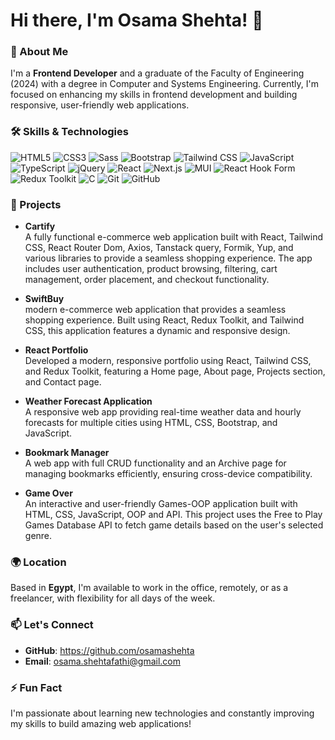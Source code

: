 # Hi there, I'm Osama Shehta! 👋

### 🚀 About Me

I'm a **Frontend Developer** and a graduate of the Faculty of Engineering (2024) with a degree in Computer and Systems Engineering. Currently, I'm focused on enhancing my skills in frontend development and building responsive, user-friendly web applications.

### 🛠 Skills & Technologies

![HTML5](https://img.shields.io/badge/HTML5-E34F26?style=for-the-badge&logo=html5&logoColor=white)
![CSS3](https://img.shields.io/badge/CSS3-1572B6?style=for-the-badge&logo=css3&logoColor=white)
![Sass](https://img.shields.io/badge/Sass-CC6699?style=for-the-badge&logo=sass&logoColor=white)
![Bootstrap](https://img.shields.io/badge/Bootstrap-563D7C?style=for-the-badge&logo=bootstrap&logoColor=white)
![Tailwind CSS](https://img.shields.io/badge/Tailwind_CSS-38B2AC?style=for-the-badge&logo=tailwind-css&logoColor=white)
![JavaScript](https://img.shields.io/badge/JavaScript-F7DF1E?style=for-the-badge&logo=javascript&logoColor=black)
![TypeScript](https://img.shields.io/badge/TypeScript-3178C6?style=for-the-badge&logo=typescript&logoColor=white)
![jQuery](https://img.shields.io/badge/jQuery-0769AD?style=for-the-badge&logo=jquery&logoColor=white)
![React](https://img.shields.io/badge/React-20232A?style=for-the-badge&logo=react&logoColor=61DAFB)
![Next.js](https://img.shields.io/badge/Next.js-000000?style=for-the-badge&logo=nextdotjs&logoColor=white)
![MUI](https://img.shields.io/badge/MUI-007FFF?style=for-the-badge&logo=mui&logoColor=white)
![React Hook Form](https://img.shields.io/badge/React_Hook_Form-EC5990?style=for-the-badge&logo=reacthookform&logoColor=white)
![Redux Toolkit](https://img.shields.io/badge/Redux_Toolkit-764ABC?style=for-the-badge&logo=redux&logoColor=white)
![C](https://img.shields.io/badge/C-A8B9CC?style=for-the-badge&logo=c&logoColor=white)
![Git](https://img.shields.io/badge/Git-F05032?style=for-the-badge&logo=git&logoColor=white)
![GitHub](https://img.shields.io/badge/GitHub-181717?style=for-the-badge&logo=github&logoColor=white)



### 🌟 Projects

- **Cartify**  
  A fully functional e-commerce web application built with React, Tailwind CSS, React Router Dom, Axios, Tanstack query, Formik, Yup, and various libraries to provide a seamless shopping experience. The app includes user authentication, product browsing, filtering, cart management, order placement, and checkout functionality.
  
- **SwiftBuy**  
  modern e-commerce web application that provides a seamless shopping experience. Built using React, Redux Toolkit, and Tailwind CSS, this application features a dynamic and responsive design.
  
- **React Portfolio**  
  Developed a modern, responsive portfolio using React, Tailwind CSS, and Redux Toolkit, featuring a Home page, About page, Projects section, and Contact page.

- **Weather Forecast Application**  
  A responsive web app providing real-time weather data and hourly forecasts for multiple cities using HTML, CSS, Bootstrap, and JavaScript.

- **Bookmark Manager**  
  A web app with full CRUD functionality and an Archive page for managing bookmarks efficiently, ensuring cross-device compatibility.

- **Game Over**  
  An interactive and user-friendly Games-OOP application built with HTML, CSS, JavaScript, OOP and API. This project uses the Free to Play Games Database API to fetch game details based on the user's selected genre.



### 🌍 Location

Based in **Egypt**, I'm available to work in the office, remotely, or as a freelancer, with flexibility for all days of the week.

### 📫 Let's Connect

- **GitHub**: https://github.com/osamashehta
- **Email**: osama.shehtafathi@gmail.com

### ⚡ Fun Fact

I'm passionate about learning new technologies and constantly improving my skills to build amazing web applications!
